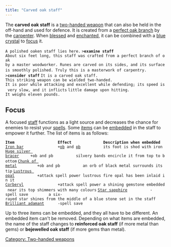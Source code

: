 ```yaml
---
title: "Carved oak staff"
---
```


The **carved oak staff** is a [two-handed
weapon](two-handed_weapon "wikilink") that can also be held in the
off-hand and used for defence. It is created from a [perfect oak
branch](perfect_oak_branch "wikilink") by the
[carpenter](carpenter "wikilink"). When [blessed](bless "wikilink") and
[enchanted](enchant "wikilink"), it can be combined with a [blue
crystal](blue_crystal "wikilink") to [focus](focus "wikilink") it.

`A polished oaken staff lies here.`
`>`**`examine staff`**
`About six feet long, this staff was crafted from a perfect branch of oak`
`by a master woodworker. Runes are carved on its sides, and its surface`
`is smoothly polished. Truly this is a masterwork of carpentry.`
` `
`>`**`consider staff`**
`It is a carved oak staff.`
`This striking weapon can be wielded two-handed.`
`It is poor while attacking and excellent while defending; its speed is very slow, and it inflicts`
`little damage upon hitting.`
`It weighs eleven pounds.`

## Focus

A focused [staff](staff "wikilink") functions as a light source and
decreases the chance for enemies to resist your
[spells](spell "wikilink"). Some [items](item "wikilink") can be
[embedded](embed "wikilink") in the staff to empower it further. The
list of items is as follows:

**`Item`**`                   `**`Effect`**`              `**`Description when embedded`**
[`Iron bar`](Iron_bar "wikilink")`               +`[`ob`](offensive_bonus "wikilink")` and `[`pb`](parry_bonus "wikilink")`          its foot is shod with iron`
[`Huge silver bracer`](Huge_silver_bracer "wikilink")`     +ob and pb          silvery bands encircle it from top to bottom`
[`Chunk of metal`](Chunk_of_metal "wikilink")`         +ob and pb          an orb of black metal surrounds its tip`
[`Lustrous opal`](Lustrous_opal "wikilink")`          +attack spell power lustrous fire opal has been inlaid in it`
[`Corberyl`](Corberyl "wikilink")`               +attack spell power a shining gemstone embedded near its top shimmers with many colours`
[`Star sapphire`](Star_sapphire "wikilink")`          -spell save         a six-rayed star shines from the middle of a blue stone set in the staff`
[`Brilliant adamant`](Brilliant_adamant "wikilink")`      -spell save`

Up to three items can be embedded, and they all have to be different. An
embedded item can't be removed. Depending on what items are embedded,
the name of the staff changes to **reinforced oak staff** (if more metal
than gems) or **bejewelled oak staff** (if more gems than metal).

[Category: Two-handed weapons](Category:_Two-handed_weapons "wikilink")